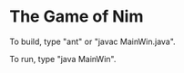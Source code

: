 The Game of Nim
===============

To build, type "ant" or "javac MainWin.java".

To run, type "java MainWin".
